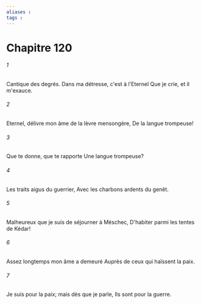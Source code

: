 ```yaml
---
aliases : 
tags : 
---
```


# Chapitre 120

###### 1
Cantique des degrés. Dans ma détresse, c'est à l'Eternel Que je crie, et il m'exauce.
###### 2
Eternel, délivre mon âme de la lèvre mensongère, De la langue trompeuse!
###### 3
Que te donne, que te rapporte Une langue trompeuse?
###### 4
Les traits aigus du guerrier, Avec les charbons ardents du genêt.
###### 5
Malheureux que je suis de séjourner à Méschec, D'habiter parmi les tentes de Kédar!
###### 6
Assez longtemps mon âme a demeuré Auprès de ceux qui haïssent la paix.
###### 7
Je suis pour la paix; mais dès que je parle, Ils sont pour la guerre.
